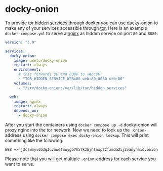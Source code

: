 # docky-onion

To provide [tor hidden services](https://2019.www.torproject.org/docs/onion-services) through docker you can 
use [docky-onion](https://github.com/use-to/docky-onion) to make any of your services accessible through 
[tor](https://www.torproject.org/). Here is an example `docker-compose.yml` to serve a [nginx](https://www.nginx.com/) 
as hidden service on port `80` and `8080`:

```yaml
version: "3.9"

services:
  docky-onion:
    image: useto/docky-onion
    restart: always
    environment:
      # this forwards 80 and 8080 to web:80
      - "TOR_HIDDEN_SERVICE_WEB=80 web:80;8080 web:80"
    volumes:
      - "/srv/docky-onion:/var/lib/tor/hidden_services"

  web:
    image: nginx
    restart: always
    depends_on:
      - docky-onion
```

After you start the containers using `docker compose up -d` docky-onion will proxy nginx into the tor network. 
Now we need to look up the `.onion`-address using `docker compose exec docky-onion lookup`.
This will print something like the following:
```
WEB => j3c7wmyv6b3q3uvowetwwygb7h57k2bjhtnwp2zfamda2ij2vanyhmid.onion
```

Please note that you will get multiple `.onion`-address for each service you want to serve.

